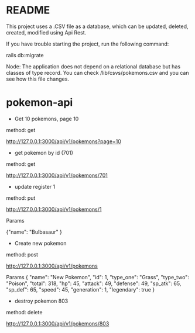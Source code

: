 # README

This project uses a .CSV file as a database, which can be updated, deleted, created, modified using Api Rest.

If you have trouble starting the project, run the following command:

rails db:migrate

Node: The application does not depend on a relational database but has classes of type record. You can check /lib/csvs/pokemons.csv and you can see how this file changes.


# pokemon-api


* Get 10 pokemons, page 10

method: get

http://127.0.0.1:3000/api/v1/pokemons?page=10

* get pokemon by id (701)

method: get

http://127.0.0.1:3000/api/v1/pokemons/701


* update register 1

method: put

http://127.0.0.1:3000/api/v1/pokemons/1

Params

{"name": "Bulbasaur" }


* Create new pokemon

method: post

http://127.0.0.1:3000/api/v1/pokemons

Params
	{
        "name": "New Pokemon",
        "id": 1,
        "type_one": "Grass",
        "type_two": "Poison",
        "total": 318,
        "hp": 45,
        "attack": 49,
        "defense": 49,
        "sp_atk": 65,
        "sp_def": 65,
        "speed": 45,
        "generation": 1,
        "legendary": true
 	}

* destroy pokemon 803

method: delete

http://127.0.0.1:3000/api/v1/pokemons/803
